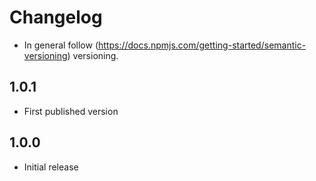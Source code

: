 # Changelog

* In general follow (https://docs.npmjs.com/getting-started/semantic-versioning) versioning.

## 1.0.1
* First published version

## 1.0.0
* Initial release
